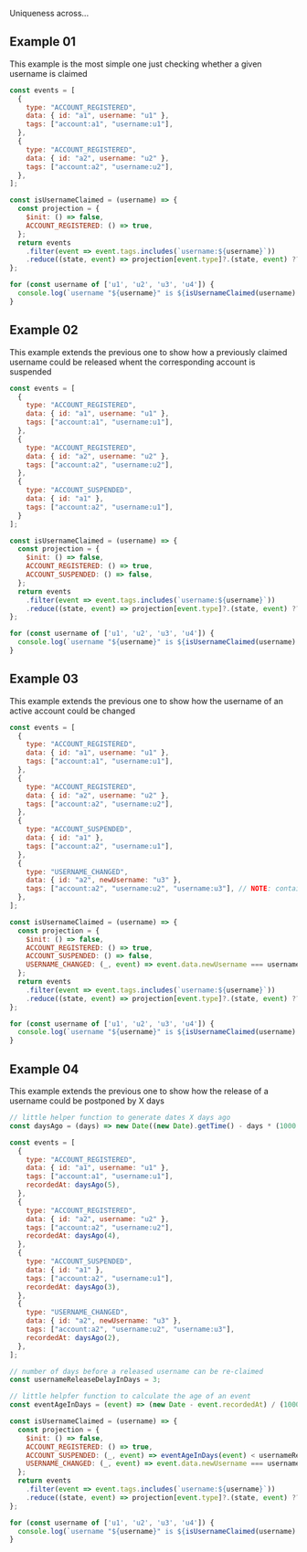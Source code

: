 Uniqueness across...

## Example 01

This example is the most simple one just checking whether a given username is claimed


```js
const events = [
  {
    type: "ACCOUNT_REGISTERED",
    data: { id: "a1", username: "u1" },
    tags: ["account:a1", "username:u1"],
  },
  {
    type: "ACCOUNT_REGISTERED",
    data: { id: "a2", username: "u2" },
    tags: ["account:a2", "username:u2"],
  },
];

const isUsernameClaimed = (username) => {
  const projection = {
    $init: () => false,
    ACCOUNT_REGISTERED: () => true,
  };
  return events
    .filter(event => event.tags.includes(`username:${username}`))
    .reduce((state, event) => projection[event.type]?.(state, event) ?? state, projection.$init?.());
};

for (const username of ['u1', 'u2', 'u3', 'u4']) {
  console.log(`username "${username}" is ${isUsernameClaimed(username) ? 'taken' : 'free'}`);
}
```

<codapi-snippet engine="browser" sandbox="javascript" editor="basic"></codapi-snippet>

## Example 02

This example extends the previous one to show how a previously claimed username could be released whent the corresponding account is suspended

```js
const events = [
  {
    type: "ACCOUNT_REGISTERED",
    data: { id: "a1", username: "u1" },
    tags: ["account:a1", "username:u1"],
  },
  {
    type: "ACCOUNT_REGISTERED",
    data: { id: "a2", username: "u2" },
    tags: ["account:a2", "username:u2"],
  },
  {
    type: "ACCOUNT_SUSPENDED",
    data: { id: "a1" },
    tags: ["account:a2", "username:u1"],
  }
];

const isUsernameClaimed = (username) => {
  const projection = {
    $init: () => false,
    ACCOUNT_REGISTERED: () => true,
    ACCOUNT_SUSPENDED: () => false,
  };
  return events
    .filter(event => event.tags.includes(`username:${username}`))
    .reduce((state, event) => projection[event.type]?.(state, event) ?? state, projection.$init?.());
};

for (const username of ['u1', 'u2', 'u3', 'u4']) {
  console.log(`username "${username}" is ${isUsernameClaimed(username) ? 'taken' : 'free'}`);
}
```

<codapi-snippet engine="browser" sandbox="javascript" editor="basic"></codapi-snippet>

## Example 03

This example extends the previous one to show how the username of an active account could be changed

```js
const events = [
  {
    type: "ACCOUNT_REGISTERED",
    data: { id: "a1", username: "u1" },
    tags: ["account:a1", "username:u1"],
  },
  {
    type: "ACCOUNT_REGISTERED",
    data: { id: "a2", username: "u2" },
    tags: ["account:a2", "username:u2"],
  },
  {
    type: "ACCOUNT_SUSPENDED",
    data: { id: "a1" },
    tags: ["account:a2", "username:u1"],
  },
  {
    type: "USERNAME_CHANGED",
    data: { id: "a2", newUsername: "u3" },
    tags: ["account:a2", "username:u2", "username:u3"], // NOTE: contains both tags, of the old and the new username
  },
];

const isUsernameClaimed = (username) => {
  const projection = {
    $init: () => false,
    ACCOUNT_REGISTERED: () => true,
    ACCOUNT_SUSPENDED: () => false,
    USERNAME_CHANGED: (_, event) => event.data.newUsername === username,
  };
  return events
    .filter(event => event.tags.includes(`username:${username}`))
    .reduce((state, event) => projection[event.type]?.(state, event) ?? state, projection.$init?.());
};

for (const username of ['u1', 'u2', 'u3', 'u4']) {
  console.log(`username "${username}" is ${isUsernameClaimed(username) ? 'taken' : 'free'}`);
}
```

<codapi-snippet engine="browser" sandbox="javascript" editor="basic"></codapi-snippet>

## Example 04

This example extends the previous one to show how the release of a username could be postponed by X days

```js
// little helper function to generate dates X days ago
const daysAgo = (days) => new Date((new Date).getTime() - days * (1000 * 60 * 60 * 24));

const events = [
  {
    type: "ACCOUNT_REGISTERED",
    data: { id: "a1", username: "u1" },
    tags: ["account:a1", "username:u1"],
    recordedAt: daysAgo(5),
  },
  {
    type: "ACCOUNT_REGISTERED",
    data: { id: "a2", username: "u2" },
    tags: ["account:a2", "username:u2"],
    recordedAt: daysAgo(4),
  },
  {
    type: "ACCOUNT_SUSPENDED",
    data: { id: "a1" },
    tags: ["account:a2", "username:u1"],
    recordedAt: daysAgo(3),
  },
  {
    type: "USERNAME_CHANGED",
    data: { id: "a2", newUsername: "u3" },
    tags: ["account:a2", "username:u2", "username:u3"],
    recordedAt: daysAgo(2),
  },
];

// number of days before a released username can be re-claimed
const usernameReleaseDelayInDays = 3;

// little helpfer function to calculate the age of an event
const eventAgeInDays = (event) => (new Date - event.recordedAt) / (1000 * 60 * 60 * 24);

const isUsernameClaimed = (username) => {
  const projection = {
    $init: () => false,
    ACCOUNT_REGISTERED: () => true,
    ACCOUNT_SUSPENDED: (_, event) => eventAgeInDays(event) < usernameReleaseDelayInDays,
    USERNAME_CHANGED: (_, event) => event.data.newUsername === username || eventAgeInDays(event) < usernameReleaseDelayInDays
  };
  return events
    .filter(event => event.tags.includes(`username:${username}`))
    .reduce((state, event) => projection[event.type]?.(state, event) ?? state, projection.$init?.());
};

for (const username of ['u1', 'u2', 'u3', 'u4']) {
  console.log(`username "${username}" is ${isUsernameClaimed(username) ? 'taken' : 'free'}`);
}
```

<codapi-snippet engine="browser" sandbox="javascript" editor="basic"></codapi-snippet>
